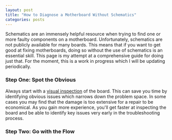 ```yaml
---
layout: post
title: "How to Diagnose a Motherboard Without Schematics"
categories: posts
---
```


Schematics are an immensely helpful resource when trying to find one or more faulty components on a motherboard. Unfortunately, schematics are not publicly available for many boards. This means that if you want to get good at fixing motherboards, doing so without the use of schematics is an essential skill. This page is my attempt at a comprehensive guide for doing just that. For the moment, this is a work in progress which I will be updating periodically.

### Step One: Spot the Obvious

Always start with a [visual inspection](visual-inspection.html) of the board. This can save you time by identifying obvious issues which narrows down the problem space. In some cases you may find that the damage is too extensive for a repair to be economical. As you gain more experience, you'll get faster at inspecting the board and be able to identify key issues very early in the troubleshooting process.

### Step Two: Go with the Flow
